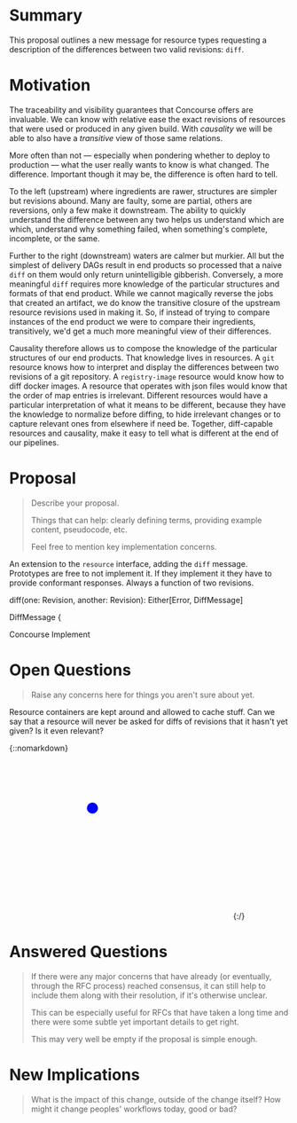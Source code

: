 # Summary

This proposal outlines a new message for resource types requesting a description of the differences
 between two valid revisions: `diff`.

# Motivation

The traceability and visibility guarantees that Concourse offers are invaluable.
We can know with relative ease the exact revisions of resources that were used or produced in any given build.
With _causality_ we will be able to also have a _transitive_ view of those same relations.

More often than not — especially when pondering whether to deploy to production — what the user really wants to know is what changed. The difference.
Important though it may be, the difference is often hard to tell.

To the left (upstream) where ingredients are rawer, structures are simpler but revisions abound. Many are faulty, some are partial, others are reversions, only a few make it downstream.
The ability to quickly understand the difference between any two helps us understand which are which, understand why something failed, when something's complete, incomplete, or the same.

Further to the right (downstream) waters are calmer but murkier.
All but the simplest of delivery DAGs result in end products so processed that a naive `diff` on them would only return unintelligible gibberish.
Conversely, a more meaningful `diff` requires more knowledge of the particular structures and formats of that end product. 
While we cannot magically reverse the jobs that created an artifact, we do know the transitive closure of the upstream resource revisions used in making it.
So, if instead of trying to compare instances of the end product we were to compare their ingredients, transitively, we'd get a much more meaningful view of their differences.

Causality therefore allows us to compose the knowledge of the particular structures of our end products.
That knowledge lives in resources.
A `git` resource knows how to interpret and display the differences between two revisions of a git repository.
A `registry-image` resource would know how to diff docker images.
A resource that operates with json files would know that the order of map entries is irrelevant.
Different resources would have a particular interpretation of what it means to be different, because they have the knowledge to normalize before diffing, to hide irrelevant changes or to capture relevant ones from elsewhere if need be.
Together, diff-capable resources and causality, make it easy to tell what is different at the end of our pipelines.

# Proposal

> Describe your proposal.
>
> Things that can help: clearly defining terms, providing example content,
> pseudocode, etc.
>
> Feel free to mention key implementation concerns.

An extension to the `resource` interface, adding the `diff` message.
Prototypes are free to not implement it. If they implement it they have to provide conformant responses.
Always a function of two revisions.

diff(one: Revision, another: Revision): Either[Error, DiffMessage]

DiffMessage {


Concourse 
Implement 


# Open Questions

> Raise any concerns here for things you aren't sure about yet.

Resource containers are kept around and allowed to cache stuff.
Can we say that a resource will never be asked for diffs of revisions that it hasn't yet given?
Is it even relevant?

{::nomarkdown}
<svg width="400" height=300>
    <circle cx="150" cy="100" r="10" fill="blue"/>
</svg>
{:/}

# Answered Questions

> If there were any major concerns that have already (or eventually, through
> the RFC process) reached consensus, it can still help to include them along
> with their resolution, if it's otherwise unclear.
>
> This can be especially useful for RFCs that have taken a long time and there
> were some subtle yet important details to get right.
>
> This may very well be empty if the proposal is simple enough.


# New Implications

> What is the impact of this change, outside of the change itself? How might it
> change peoples' workflows today, good or bad?
